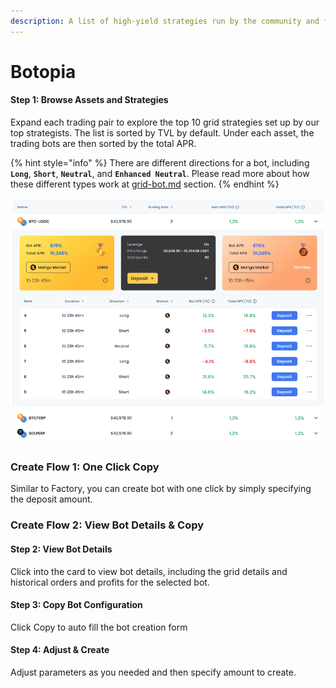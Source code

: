 ```yaml
---
description: A list of high-yield strategies run by the community and for the community
---
```


# Botopia

#### Step 1: Browse Assets and Strategies

Expand each trading pair to explore the top 10 grid strategies set up by our top strategists. The list is sorted by TVL by default. Under each asset, the trading bots are then sorted by the total APR.

{% hint style="info" %}
There are different directions for a bot, including **`Long`**, **`Short`**, **`Neutral`**, and **`Enhanced Neutral`**. Please read more about how these different types work at [grid-bot.md](../../fundamentals/grid-bot.md "mention") section.
{% endhint %}

![](<../../.gitbook/assets/image (3).png>)

### **Create Flow 1: One Click Copy**

Similar to Factory, you can create bot with one click by simply specifying the deposit amount.

### **Create Flow 2: View Bot Details & Copy**

#### Step 2: View Bot Details

Click into the card to view bot details, including the grid details and historical orders and profits for the selected bot.

#### Step 3: Copy Bot Configuration

Click Copy to auto fill the bot creation form

#### Step 4: Adjust & Create

Adjust parameters as you needed and then specify amount to create.



